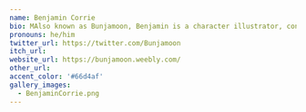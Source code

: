 ```yaml
---
name: Benjamin Corrie
bio: MAlso known as Bunjamoon, Benjamin is a character illustrator, concept artist and UI artist who has developed a love for all things fantasy and bringing escapist experiences to involved narratives with eccentric characters.
pronouns: he/him
twitter_url: https://twitter.com/Bunjamoon
itch_url: 
website_url: https://bunjamoon.weebly.com/
other_url: 
accent_color: '#66d4af'
gallery_images:
  - BenjaminCorrie.png
---
```

